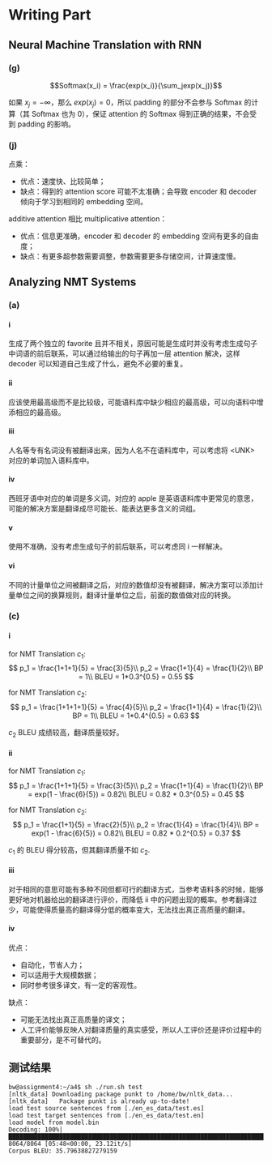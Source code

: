 # Writing Part

## Neural Machine Translation with RNN

### (g)

$$Softmax(x_i) = \frac{exp(x_i)}{\sum_jexp(x_j)}$$

如果 $x_j = -\infty$，那么 $exp(x_j) = 0$，所以 padding 的部分不会参与 Softmax 的计算（其 Softmax 也为 0），保证 attention 的 Softmax 得到正确的结果，不会受到 padding 的影响。

### (j)

点乘：
- 优点：速度快、比较简单；
- 缺点：得到的 attention score 可能不太准确；会导致 encoder 和 decoder 倾向于学习到相同的 embedding 空间。

additive attention 相比 multiplicative attention：
- 优点：信息更准确，encoder 和 decoder 的 embedding 空间有更多的自由度；
- 缺点：有更多超参数需要调整，参数需要更多存储空间，计算速度慢。

## Analyzing NMT Systems

### (a)

#### i

生成了两个独立的 favorite 且并不相关，原因可能是生成时并没有考虑生成句子中词语的前后联系，可以通过给输出的句子再加一层 attention 解决，这样 decoder 可以知道自己生成了什么，避免不必要的重复。

#### ii

应该使用最高级而不是比较级，可能语料库中缺少相应的最高级，可以向语料中增添相应的最高级。

#### iii

人名等专有名词没有被翻译出来，因为人名不在语料库中，可以考虑将 \<UNK> 对应的单词加入语料库中。

#### iv

西班牙语中对应的单词是多义词，对应的 apple 是英语语料库中更常见的意思，可能的解决方案是翻译成尽可能长、能表达更多含义的词组。

#### v

使用不准确，没有考虑生成句子的前后联系，可以考虑同 i 一样解决。

#### vi

不同的计量单位之间被翻译之后，对应的数值却没有被翻译，解决方案可以添加计量单位之间的换算规则，翻译计量单位之后，前面的数值做对应的转换。

### (c)

#### i

for NMT Translation $c_1$:
$$
    p_1 = \frac{1+1+1}{5} = \frac{3}{5}\\
    p_2 = \frac{1+1}{4} = \frac{1}{2}\\
    BP = 1\\
    BLEU = 1*0.3^{0.5} = 0.55
$$

for NMT Translation $c_2$:
$$
    p_1 = \frac{1+1+1+1}{5} = \frac{4}{5}\\
    p_2 = \frac{1+1}{4} = \frac{1}{2}\\
    BP = 1\\
    BLEU = 1*0.4^{0.5} = 0.63
$$

$c_2$ BLEU 成绩较高，翻译质量较好。

#### ii

for NMT Translation $c_1$:
$$
    p_1 = \frac{1+1+1}{5} = \frac{3}{5}\\
    p_2 = \frac{1+1}{4} = \frac{1}{2}\\
    BP = exp(1 - \frac{6}{5}) = 0.82\\
    BLEU = 0.82 * 0.3^{0.5} = 0.45
$$

for NMT Translation $c_2$:
$$
    p_1 = \frac{1+1}{5} = \frac{2}{5}\\
    p_2 = \frac{1}{4} = \frac{1}{4}\\
    BP = exp(1 - \frac{6}{5}) = 0.82\\
    BLEU = 0.82 * 0.2^{0.5} = 0.37
$$

$c_1$ 的 BLEU 得分较高，但其翻译质量不如 $c_2$.

#### iii

对于相同的意思可能有多种不同但都可行的翻译方式，当参考语料多的时候，能够更好地对机器给出的翻译进行评价，而降低 ii 中的问题出现的概率。参考翻译过少，可能使得质量高的翻译得分低的概率变大，无法找出真正高质量的翻译。

#### iv

优点：
- 自动化，节省人力；
- 可以适用于大规模数据；
- 同时参考很多译文，有一定的客观性。

缺点：
- 可能无法找出真正高质量的译文；
- 人工评价能够反映人对翻译质量的真实感受，所以人工评价还是评价过程中的重要部分，是不可替代的。

## 测试结果

```
bw@assignment4:~/a4$ sh ./run.sh test
[nltk_data] Downloading package punkt to /home/bw/nltk_data...
[nltk_data]   Package punkt is already up-to-date!
load test source sentences from [./en_es_data/test.es]
load test target sentences from [./en_es_data/test.en]
load model from model.bin
Decoding: 100%|███████████████████████████████████████████████████████████████████████████████████████| 8064/8064 [05:48<00:00, 23.12it/s]
Corpus BLEU: 35.79638827279159
```